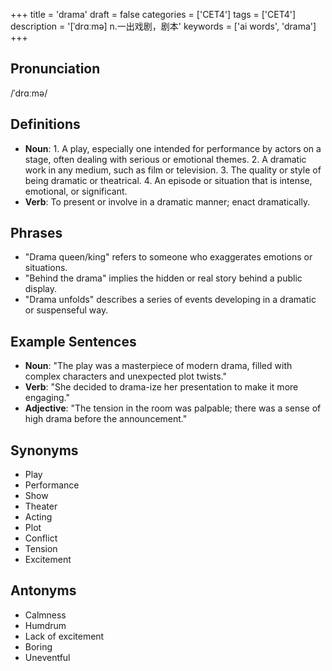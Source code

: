+++
title = 'drama'
draft = false
categories = ['CET4']
tags = ['CET4']
description = '[ˈdrɑːmə] n.一出戏剧，剧本'
keywords = ['ai words', 'drama']
+++

## Pronunciation
/ˈdrɑːmə/

## Definitions
- **Noun**: 1. A play, especially one intended for performance by actors on a stage, often dealing with serious or emotional themes. 2. A dramatic work in any medium, such as film or television. 3. The quality or style of being dramatic or theatrical. 4. An episode or situation that is intense, emotional, or significant.
- **Verb**: To present or involve in a dramatic manner; enact dramatically.

## Phrases
- "Drama queen/king" refers to someone who exaggerates emotions or situations.
- "Behind the drama" implies the hidden or real story behind a public display.
- "Drama unfolds" describes a series of events developing in a dramatic or suspenseful way.

## Example Sentences
- **Noun**: "The play was a masterpiece of modern drama, filled with complex characters and unexpected plot twists."
- **Verb**: "She decided to drama-ize her presentation to make it more engaging."
- **Adjective**: "The tension in the room was palpable; there was a sense of high drama before the announcement."

## Synonyms
- Play
- Performance
- Show
- Theater
- Acting
- Plot
- Conflict
- Tension
- Excitement

## Antonyms
- Calmness
- Humdrum
- Lack of excitement
- Boring
- Uneventful

